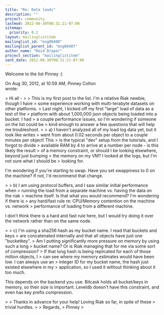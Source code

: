 ```yaml
---
title: "Re: Data loads"
description: ""
project: community
lastmod: 2012-08-30T08:31:21-07:00
sitemap:
  priority: 0.2
layout: mailinglistitem
mailinglist_id: "msg08408"
mailinglist_parent_id: "msg08407"
author_name: "Reid Draper"
project_section: "mailinglistitem"
sent_date: 2012-08-30T08:31:21-07:00
---
```



Welcome to the list Pinney :)

On Aug 30, 2012, at 10:59 AM, Pinney Colton  
wrote:

&gt; Hi all -
&gt; 
&gt; This is my first post to the list. I'm a relative Riak newbie, though I have 
&gt; some experience working with multi-terabyte datasets on other platforms. 
&gt; Last night, I kicked off my first "large" load of data as a test of the 
&gt; platform with about 1,000,000 json objects being loaded into a bucket. I had 
&gt; a couple performance issues, so I'm wondering if someone on the list could be 
&gt; kind enough to answer a few questions that will help me troubleshoot.
&gt; 
&gt; a) I haven't analyzed all of my load log data yet, but it look like writes 
&gt; went from about 0.02 seconds per object to a couple minutes per object! This 
&gt; is the typical "dev" setup from the tutorials, and I forgot to divide 
&gt; available RAM by 4 to arrive at a number per node - is this likely the result 
&gt; of a memory constraint, or should I be looking elsewhere, beyond just bumping 
&gt; the memory on my VM? I looked at the logs, but I'm not sure what I should be 
&gt; looking for.

I'm wondering if you're starting to swap. Have you set swappiness to 0 on the 
machine? If not, I'd recommend that change.

&gt; 
&gt; b) I am using protocol buffers, and I saw similar initial performance when 
&gt; running the load from a separate machine vs. having the data on the riak 
&gt; machine itself. Is that what you would recommend? I'm wondering if there is 
&gt; any hard/fast rule re: CPU/Memory contention on the machine vs. network 
&gt; performance of loading from a different machine.

I don't think there is a hard and fast rule here, but I would try doing it over 
the network rather than on the same node.

&gt; 
&gt; c) I'm using a sha256 hash as my bucket name. I read that buckets and keys 
&gt; are concatenated internally and that all objects have just one "bucketkey". 
&gt; Am I putting significantly more pressure on memory by using such a long 
&gt; bucket name? Or is Riak managing that for me via some sort of compression? 
&gt; If that long hash is being replicated for each of those million objects, I 
&gt; can see where my memory estimates would have been low. I can always use an 
&gt; integer ID for my bucket name, the hash just existed elsewhere in my 
&gt; application, so I used it without thinking about it too much.

This depends on the backend you use. Bitcask holds all bucket/keys in memory, 
so their size is important. Leveldb doesn't have this constraint,
and even has key prefix compression.

&gt; 
&gt; Thanks in advance for your help! Loving Riak so far, in spite of these 
&gt; trivial hurdles.
&gt; 
&gt; Regards,
&gt; Pinney
&gt; 
